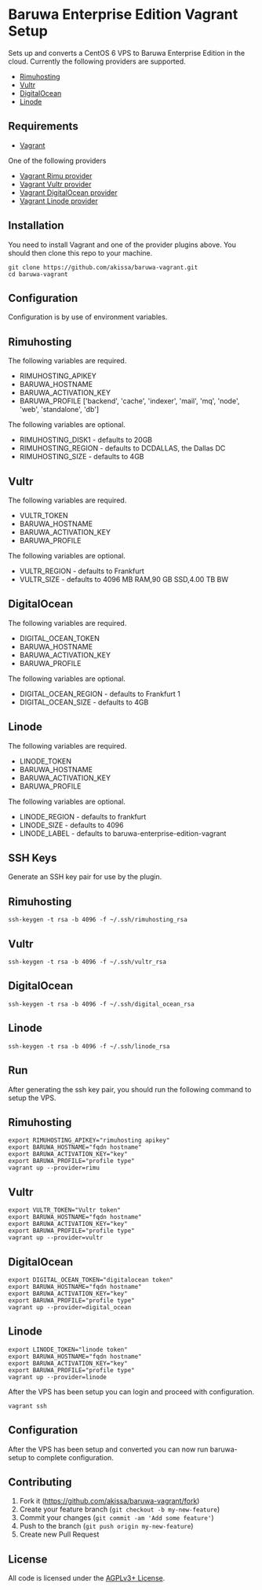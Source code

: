 # Baruwa Enterprise Edition Vagrant Setup

Sets up and converts a CentOS 6 VPS to Baruwa Enterprise Edition in the cloud.
Currently the following providers are supported.

* [Rimuhosting](http://rimuhosting.com/?r=41325919050882007081895014642231402396)
* [Vultr](http://www.vultr.com/?ref=7040437)
* [DigitalOcean](https://www.digitalocean.com/?refcode=2e62b2989fc4)
* [Linode](https://www.linode.com/?r=f3c4f62f65cc04d7542d57c077ebf83df1962d8a)

## Requirements

* [Vagrant](https://www.vagrantup.com/)

One of the following providers

* [Vagrant Rimu provider](https://github.com/akissa/vagrant-rimu)
* [Vagrant Vultr provider](https://github.com/p0deje/vagrant-vultr)
* [Vagrant DigitalOcean provider](https://github.com/smdahlen/vagrant-digitalocean)
* [Vagrant Linode provider](https://github.com/displague/vagrant-linode)

## Installation

You need to install Vagrant and one of the provider plugins above.
You should then clone this repo to your machine.

    git clone https://github.com/akissa/baruwa-vagrant.git
    cd baruwa-vagrant

## Configuration

Configuration is by use of environment variables.

## Rimuhosting

The following variables are required.

* RIMUHOSTING_APIKEY
* BARUWA_HOSTNAME
* BARUWA_ACTIVATION_KEY
* BARUWA_PROFILE ['backend', 'cache', 'indexer', 'mail', 'mq', 'node', 'web', 'standalone', 'db']

The following variables are optional.

* RIMUHOSTING_DISK1 - defaults to 20GB
* RIMUHOSTING_REGION - defaults to DCDALLAS, the Dallas DC
* RIMUHOSTING_SIZE - defaults to 4GB

## Vultr

The following variables are required.

* VULTR_TOKEN
* BARUWA_HOSTNAME
* BARUWA_ACTIVATION_KEY
* BARUWA_PROFILE

The following variables are optional.

* VULTR_REGION - defaults to Frankfurt
* VULTR_SIZE - defaults to 4096 MB RAM,90 GB SSD,4.00 TB BW

## DigitalOcean

The following variables are required.

* DIGITAL_OCEAN_TOKEN
* BARUWA_HOSTNAME
* BARUWA_ACTIVATION_KEY
* BARUWA_PROFILE

The following variables are optional.

* DIGITAL_OCEAN_REGION - defaults to Frankfurt 1
* DIGITAL_OCEAN_SIZE - defaults to 4GB

## Linode

The following variables are required.

* LINODE_TOKEN
* BARUWA_HOSTNAME
* BARUWA_ACTIVATION_KEY
* BARUWA_PROFILE

The following variables are optional.

* LINODE_REGION - defaults to frankfurt
* LINODE_SIZE - defaults to 4096
* LINODE_LABEL - defaults to baruwa-enterprise-edition-vagrant

## SSH Keys

Generate an SSH key pair for use by the plugin.

## Rimuhosting

    ssh-keygen -t rsa -b 4096 -f ~/.ssh/rimuhosting_rsa

## Vultr

    ssh-keygen -t rsa -b 4096 -f ~/.ssh/vultr_rsa

## DigitalOcean

    ssh-keygen -t rsa -b 4096 -f ~/.ssh/digital_ocean_rsa

## Linode

    ssh-keygen -t rsa -b 4096 -f ~/.ssh/linode_rsa

## Run

After generating the ssh key pair, you should run the following
command to setup the VPS.

## Rimuhosting

    export RIMUHOSTING_APIKEY="rimuhosting apikey"
    export BARUWA_HOSTNAME="fqdn hostname"
    export BARUWA_ACTIVATION_KEY="key"
    export BARUWA_PROFILE="profile type"
    vagrant up --provider=rimu

## Vultr

    export VULTR_TOKEN="Vultr token"
    export BARUWA_HOSTNAME="fqdn hostname"
    export BARUWA_ACTIVATION_KEY="key"
    export BARUWA_PROFILE="profile type"
    vagrant up --provider=vultr

## DigitalOcean

    export DIGITAL_OCEAN_TOKEN="digitalocean token"
    export BARUWA_HOSTNAME="fqdn hostname"
    export BARUWA_ACTIVATION_KEY="key"
    export BARUWA_PROFILE="profile type"
    vagrant up --provider=digital_ocean

## Linode

    export LINODE_TOKEN="linode token"
    export BARUWA_HOSTNAME="fqdn hostname"
    export BARUWA_ACTIVATION_KEY="key"
    export BARUWA_PROFILE="profile type"
    vagrant up --provider=linode

After the VPS has been setup you can login and proceed with
configuration.

    vagrant ssh

## Configuration

After the VPS has been setup and converted you can now run baruwa-setup
to complete configuration.

## Contributing

1. Fork it (https://github.com/akissa/baruwa-vagrant/fork)
2. Create your feature branch (`git checkout -b my-new-feature`)
3. Commit your changes (`git commit -am 'Add some feature'`)
4. Push to the branch (`git push origin my-new-feature`)
5. Create new Pull Request


## License

All code is licensed under the
[AGPLv3+ License](https://github.com/akissa/baruwa-vagrant/blob/master/LICENSE).
